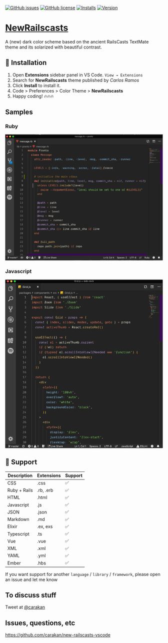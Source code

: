 [![GitHub issues](https://img.shields.io/github/issues/carakan/new-railscasts-vscode.svg)](https://github.com/carakan/new-railscasts-vscode/issues)
[![GitHub license](https://img.shields.io/badge/license-MIT-blue.svg)](https://github.com/carakan/new-railscasts-vscode/blob/master/LICENSE)
[![Installs](https://vsmarketplacebadge.apphb.com/installs-short/carakan.new-railscasts.svg?style=flat&color=blue)](https://marketplace.visualstudio.com/items?itemName=carakan.new-railscasts)
[![Version](https://vsmarketplacebadge.apphb.com/version-short/carakan.new-railscasts.svg?style=flat&color=blue)](https://marketplace.visualstudio.com/items?itemName=carakan.new-railscasts)

# [NewRailscasts](https://marketplace.visualstudio.com/items?itemName=carakan.new-railscasts)

A (new) dark color scheme based on the ancient RailsCasts TextMate theme and its solarized with beautiful contrast.

## 🚀 Installation

1. Open **Extensions** sidebar panel in VS Code. `View → Extensions`
2. Search for **NewRailscasts** theme published by _Carlos Ramos_
3. Click **Install** to install it.
4. Code > Preferences > Color Theme > **NewRailscasts**
5. Happy coding! 🔥🔥🔥

## Samples

### Ruby

![](https://raw.githubusercontent.com/carakan/new-railscasts-vscode/master/ruby-code.png)

### Javascript

![](https://raw.githubusercontent.com/carakan/new-railscasts-vscode/master/js-code.png)

## 🌌 Support

| Description  | Extensions | Support |
| ------------ | ---------- | ------- |
| CSS          | .css       | ✅      |
| Ruby + Rails | .rb, .erb  | ✅      |
| HTML         | .html      | ✅      |
| Javascript   | .js        | ✅      |
| JSON         | .json      | ✅      |
| Markdown     | .md        | ✅      |
| Elixir       | .ex, exs   | ✅      |
| Typescript   | .ts        | ✅      |
| Vue          | .vue       | ✅      |
| XML          | .xml       | ✅      |
| YAML         | .yml       | ✅      |
| Ember        | .hbs       | ✅      |

If you want support for another `language` / `library` / `framework`, please open an issue and let me know

## To discuss stuff

Tweet at [@carakan](https://twitter.com/carakan)

## Issues, questions, etc

https://github.com/carakan/new-railscasts-vscode
